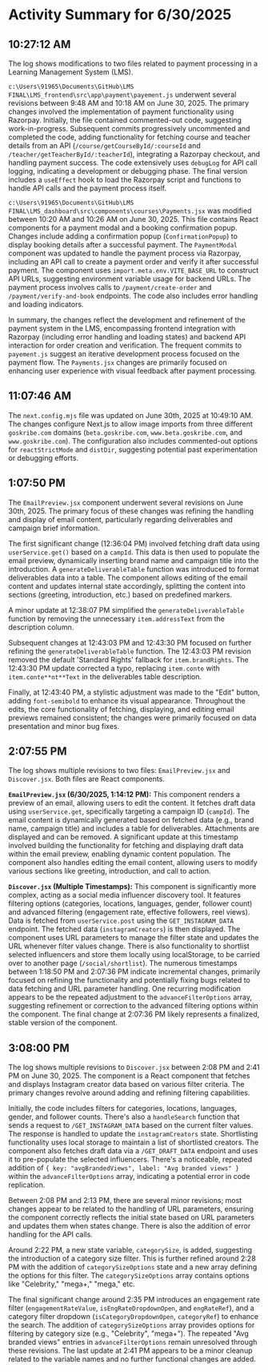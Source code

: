 # Activity Summary for 6/30/2025

## 10:27:12 AM
The log shows modifications to two files related to payment processing in a Learning Management System (LMS).

`c:\Users\91965\Documents\GitHub\LMS FINAL\LMS_frontend\src\app\payment\payement.js` underwent several revisions between 9:48 AM and 10:18 AM on June 30, 2025.  The primary changes involved the implementation of payment functionality using Razorpay. Initially, the file contained commented-out code, suggesting work-in-progress.  Subsequent commits progressively uncommented and completed the code, adding functionality for fetching course and teacher details from an API (`/course/getCourseById/:courseId` and `/teacher/getTeacherById/:teacherId`),  integrating a Razorpay checkout, and handling payment success.  The code extensively uses `debugLog` for API call logging, indicating a development or debugging phase.  The final version includes a `useEffect` hook to load the Razorpay script and  functions to handle API calls and the payment process itself.

`c:\Users\91965\Documents\GitHub\LMS FINAL\LMS_dashboard\src\components\courses\Payments.jsx` was modified between 10:20 AM and 10:26 AM on June 30, 2025.  This file contains React components for a payment modal and a booking confirmation popup.  Changes include adding a confirmation popup (`ConfirmationPopup`) to display booking details after a successful payment.  The `PaymentModal` component was updated to handle the payment process via Razorpay, including an API call to create a payment order and verify it after successful payment. The component uses  `import.meta.env.VITE_BASE_URL` to construct API URLs, suggesting environment variable usage for backend URLs.  The payment process involves calls to `/payment/create-order` and `/payment/verify-and-book` endpoints.  The code also includes error handling and loading indicators.

In summary, the changes reflect the development and refinement of the payment system in the LMS, encompassing frontend integration with Razorpay (including error handling and loading states) and backend API interaction for order creation and verification.  The frequent commits to `payement.js` suggest an iterative development process focused on the payment flow. The `Payments.jsx` changes are primarily focused on enhancing user experience with visual feedback after payment processing.


## 11:07:46 AM
The `next.config.mjs` file was updated on June 30th, 2025 at 10:49:10 AM.  The changes configure Next.js to allow image imports from three different `goskribe.com` domains (`beta.goskribe.com`, `www.beta.goskribe.com`, and `www.goskribe.com`).  The configuration also includes commented-out options for `reactStrictMode` and `distDir`, suggesting potential past experimentation or debugging efforts.


## 1:07:50 PM
The `EmailPreview.jsx` component underwent several revisions on June 30th, 2025.  The primary focus of these changes was refining the handling and display of email content, particularly regarding deliverables and campaign brief information.

The first significant change (12:36:04 PM) involved fetching draft data using `userService.get()` based on a `campId`.  This data is then used to populate the email preview, dynamically inserting brand name and campaign title into the introduction.  A `generateDeliverableTable` function was introduced to format deliverables data into a table.  The component allows editing of the email content and updates internal state accordingly, splitting the content into sections (greeting, introduction, etc.) based on predefined markers.

A minor update at 12:38:07 PM  simplified the `generateDeliverableTable` function by removing the unnecessary `item.addressText` from the description column.

Subsequent changes at 12:43:03 PM and 12:43:30 PM focused on further refining the `generateDeliverableTable` function.  The 12:43:03 PM revision removed the default 'Standard Rights' fallback for `item.brandRights`. The 12:43:30 PM update corrected a typo, replacing `item.conte` with `item.conte**nt**Text` in the deliverables table description.

Finally, at 12:43:40 PM, a stylistic adjustment was made to the "Edit" button, adding `font-semibold` to enhance its visual appearance.  Throughout the edits, the core functionality of fetching, displaying, and editing email previews remained consistent; the changes were primarily focused on data presentation and minor bug fixes.


## 2:07:55 PM
The log shows multiple revisions to two files: `EmailPreview.jsx` and `Discover.jsx`.  Both files are React components.

**`EmailPreview.jsx` (6/30/2025, 1:14:12 PM):** This component renders a preview of an email, allowing users to edit the content.  It fetches draft data using `userService.get`, specifically targeting a campaign ID (`campId`).  The email content is dynamically generated based on fetched data (e.g., brand name, campaign title) and includes a table for deliverables. Attachments are displayed and can be removed.  A significant update at this timestamp involved building the functionality for fetching and displaying draft data within the email preview, enabling dynamic content population. The component also handles editing the email content, allowing users to modify various sections like greeting, introduction, and call to action.


**`Discover.jsx` (Multiple Timestamps):** This component is significantly more complex, acting as a social media influencer discovery tool. It features filtering options (categories, locations, languages, gender, follower count) and advanced filtering (engagement rate, effective followers, reel views).  Data is fetched from `userService.post` using the `GET_INSTAGRAM_DATA` endpoint. The fetched data (`instagramCreators`) is then displayed.  The component uses URL parameters to manage the filter state and updates the URL whenever filter values change. There is also functionality to shortlist selected influencers and store them locally using localStorage, to be carried over to another page (`/social/shortlist`). The numerous timestamps between 1:18:50 PM and 2:07:36 PM indicate incremental changes, primarily focused on refining the functionality and potentially fixing bugs related to data fetching and URL parameter handling. One recurring modification appears to be the repeated adjustment to the `advanceFilterOptions` array, suggesting refinement or correction to the advanced filtering options within the component.  The final change at 2:07:36 PM  likely represents a finalized, stable version of the component.


## 3:08:00 PM
The log shows multiple revisions to `Discover.jsx` between 2:08 PM and 2:41 PM on June 30, 2025.  The component is a React component that fetches and displays Instagram creator data based on various filter criteria.  The primary changes revolve around adding and refining filtering capabilities.

Initially, the code includes filters for categories, locations, languages, gender, and follower counts.  There's also a `handleSearch` function that sends a request to `/GET_INSTAGRAM_DATA` based on the current filter values.  The response is handled to update the `instagramCreators` state.  Shortlisting functionality uses local storage to maintain a list of shortlisted creators.  The component also fetches draft data via a `/GET_DRAFT_DATA` endpoint and uses it to pre-populate the selected influencers.  There's a noticeable, repeated addition of  `{ key: "avgBrandedViews", label: "Avg branded views" }` within the `advanceFilterOptions` array, indicating a potential error in code replication.


Between 2:08 PM and 2:13 PM, there are several minor revisions; most changes appear to be related to the handling of URL parameters, ensuring the component correctly reflects the initial state based on URL parameters and updates them when states change.  There is also the addition of error handling for the API calls.


Around 2:22 PM, a new state variable, `categorySize`, is added, suggesting the introduction of a category size filter. This is further refined around 2:28 PM with the addition of `categorySizeOptions` state and a new array defining the options for this filter.  The `categorySizeOptions` array contains options like "Celebrity," "mega+," "mega," etc.

The final significant change around 2:35 PM introduces an engagement rate filter (`engagementRateValue`, `isEngRateDropdownOpen`, and `engRateRef`), and a category filter dropdown (`isCategoryDropdownOpen`, `categoryRef`) to enhance the search.  The addition of `categorySizeOptions` array provides options for filtering by category size (e.g., "Celebrity", "mega+").  The repeated "Avg branded views" entries in `advanceFilterOptions` remain unresolved through these revisions.  The last update at 2:41 PM appears to be a minor cleanup related to the variable names and no further functional changes are added.
